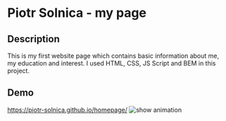 # Piotr Solnica - my page
## Description
This is my first website page which contains basic information about me, my education and interest. 
I used HTML, CSS, JS Script and BEM in this project.
## Demo 
https://piotr-solnica.github.io/homepage/
![show animation](images/Animation.gif)


